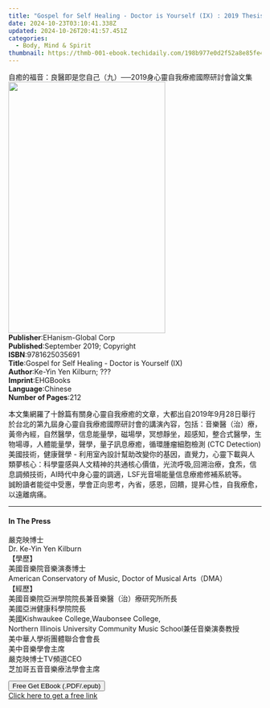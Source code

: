 ```yaml
---
title: "Gospel for Self Healing - Doctor is Yourself (IX) : 2019 Thesis Collection of the International Conference on Body, Mind, and Spirit Self-healing | Free Book"
date: 2024-10-23T03:10:41.338Z
updated: 2024-10-26T20:41:57.451Z
categories:
  - Body, Mind & Spirit
thumbnail: https://thmb-001-ebook.techidaily.com/198b977e0d2f52a8e85fe4a4b690a1bd35bf650335034f1ed06669e367b35883.jpg
---
```

<main id="book-container">
  <div class="flex flex-col">
    <div class="book-brief flex-1 py-6 px-4 sm:p-6 md:py-10 md:px-8">
      <!-- brief-->
      <div class="book-brief-main">
        自癒的福音：良醫即是您自己（九）──2019身心靈自我療癒國際研討會論文集
      </div>
    </div>
    <div
      class="book-meta-info flex-1 grid gap-4 col-start-1 col-end-3 row-start-1 sm:mb-6 sm:grid-cols-4 lg:gap-6 lg:col-start-2 lg:row-end-6 lg:row-span-6 lg:mb-0"
    >
      <div
        class="book-meta-info-left place-content-center mt-4 p-4 text-sm leading-6 col-start-2 col-span-2 dark:text-slate-400"
      >
        <img
          class="w-full h-500 object-cover rounded-lg sm:h-255 sm:col-span-2 lg:col-span-full"
          src="https://img-001-ebook.techidaily.com/ebf16ac7268486f2fa2ee88a36511c973d8a024c42f4b3019b90d275b1baecb0.jpg"
          alt=""
          width="312"
          height="500"
        />
      </div>
      <div
        class="book-meta-info-right mt-2 col-start-1 row-start-2 col-span-3 self-center"
      >
        <!-- meta data  -->
        <div class="flex flex-col px-4 md:px-8">
          <div class="flex-1">
            <strong>Publisher</strong>:<span class="px-2"
              >EHanism-Global Corp</span
            >
          </div>
          <div class="flex-1">
            <strong>Published</strong>:<span class="px-2"
              >September 2019; Copyright</span
            >
          </div>
          <div class="flex-1">
            <strong>ISBN</strong>:<span class="px-2">9781625035691</span>
          </div>
          <div class="flex-1">
            <strong>Title</strong>:<span class="px-2"
              >Gospel for Self Healing - Doctor is Yourself (IX)</span
            >
          </div>
          <div class="flex-1">
            <strong>Author</strong>:<span class="px-2"
              >Ke-Yin Yen Kilburn; ???</span
            >
          </div>
          <div class="flex-1">
            <strong>Imprint</strong>:<span class="px-2">EHGBooks</span>
          </div>
          <div class="flex-1">
            <strong>Language</strong>:<span class="px-2">Chinese</span>
          </div>
          <div class="flex-1">
            <strong>Number of Pages</strong>:<span class="px-2">212</span>
          </div>
        </div>
      </div>
    </div>
    <div class="book-description flex-1 py-6 px-4 sm:p-6 md:py-10 md:px-8">
      <div class="book-description-main">
        <div accordion-content="" id="description">
          <p>
            本文集網羅了十餘篇有關身心靈自我療癒的文章，大都出自2019年9月28日舉行於台北的第九屆身心靈自我療癒國際研討會的講演內容，包括：音樂醫（治）療，黃帝內經，自然醫學，信息能量學，磁場學，冥想靜坐，超感知，整合式醫學，生物場導，人體能量學，聲學，量子訊息療癒，循環腫瘤細胞檢測
            (CTC Detection) 美國技術，健康聲學 -
            利用室內設計幫助改變你的基因，直覺力，心靈下載與人類夢核心：科學靈感與人文精神的共通核心價值，光流呼吸,回溯治療，食炁，信息調頻技術，AI時代中身心靈的調適，LSF光音場能量信息療癒修補系統等。<br />誠盼讀者能從中受惠，學會正向思考，內省，感恩，回饋，提昇心性，自我療愈，以遠離病痛。
          </p>
        </div>
      </div>
    </div>
    <div class="book-excerpts flex-1 py-6 px-4 sm:p-6 md:py-10 md:px-8">
      <!-- excerpts-->
      <div class="book-excerpts-main">
        <hr />
        <h4 class="placeholder placeholder-heading">
          <span>In The Press</span>
        </h4>
        <p></p>
        <p>
          嚴克映博士<br />Dr. Ke-Yin Yen Kilburn<br />【學歷】<br />美國音樂院音樂演奏博士<br />American
          Conservatory of Music, Doctor of Musical Arts（DMA）<br />【經歷】<br />美國音樂院亞洲學院院長兼音樂醫（治）療研究所所長<br />美國亞洲健康科學院院長<br />美國Kishwaukee
          College,Waubonsee College,<br />Northern Illinois University Community
          Music School兼任音樂演奏教授<br />美中華人學術團體聯合會會長<br />美中音樂學會主席<br />嚴克映博士TV頻道CEO<br />芝加哥五音音樂療法學會主席
        </p>
        <p></p>
      </div>
    </div>
    <div
      class="book-about-author flex-1 py-6 px-4 sm:p-6 md:py-10 md:px-8"
    ></div>
    <div class="book-free-get flex-1 py-6 px-4 sm:p-6 md:py-10 md:px-8">
      <button
        id="btn-free-get"
        class="bg-blue-500 hover:bg-blue-700 text-white font-bold py-2 px-4 rounded"
      >
        Free Get EBook (.PDF/.epub)
      </button>
      <div id="countdown-display" class="px-2 text-lg mt-2"></div>
      <a
        id="free-link"
        class="hidden bg-blue-500 hover:bg-blue-700 text-white font-bold py-2 px-4 rounded"
        href="https://www.ebooks.com/en-us/book/209879102/gospel-for-self-healing-doctor-is-yourself-ix-2019-thesis-collection-of-the-international-conference-on-body-mind-and-spirit-self-healing/ke-yin-yen-kilburn/"
        target="_blank"
        >Click here to get a free link</a
      >
    </div>
    <script>
      let countdownTime = 0;
      let countdownInterval = null;
      document
        .getElementById('btn-free-get')
        .addEventListener('click', startCountdown);
      function startCountdown() {
        countdownTime = new Date().getTime() + 60000 * 3;
        countdownInterval = setInterval(updateCountdown, 1000);
        document.getElementById('btn-free-get').disabled = true;
        document
          .getElementById('btn-free-get')
          .classList.add('bg-gray-500', 'cursor-not-allowed');
      }
      function updateCountdown() {
        let currentTime = new Date().getTime();
        let timeLeft = countdownTime - currentTime;
        let secondsLeft = Math.floor(timeLeft / 1000);
        document.getElementById('countdown-display').innerHTML =
          `Remaining time: ${secondsLeft} seconds.`;
        if (secondsLeft <= 0) {
          clearInterval(countdownInterval);
          document.getElementById('btn-free-get').classList.add('hidden');
          document.getElementById('free-link').classList.remove('hidden');
          document.getElementById('countdown-display').innerHTML = '';
        }
      }
    </script>
  </div>
</main>

<ins class="adsbygoogle"
      style="display:block"
      data-ad-client="ca-pub-7571918770474297"
      data-ad-slot="8358498916"
      data-ad-format="auto"
      data-full-width-responsive="true"></ins>
    